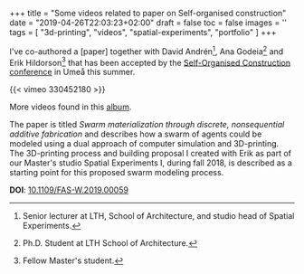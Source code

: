 +++
title = "Some videos related to paper on Self-organised construction"
date = "2019-04-26T22:03:23+02:00"
draft = false
toc = false
images = ''
tags = [ "3d-printing", "videos", "spatial-experiments", "portfolio" ]
+++

I've co-authored a [paper] together with David Andrén[^1], Ana Godeia[^2] and Erik Hildorson[^3] that has been accepted by the [Self-Organised Construction conference](https://vimeo.com/album/5917090) in Umeå this summer.

{{< vimeo 330452180 >}}

More videos found in this [album](https://vimeo.com/album/5917090).

The paper is titled _Swarm materialization through discrete, nonsequential additive fabrication_ and describes how a swarm of agents could be modeled using a dual approach of computer simulation and 3D-printing. The 3D-printing process and building proposal I created with Erik as part of our Master's studio Spatial Experiments I, during fall 2018, is described as a starting point for this proposed swarm modeling process.

**DOI**: [10.1109/FAS-W.2019.00059](http://dx.doi.org/10.1109/FAS-W.2019.00059)

[^1]: Senior lecturer at LTH, School of Architecture, and studio head of Spatial Experiments.
[^2]: Ph.D. Student at LTH School of Architecture.
[^3]: Fellow Master's student.
